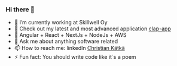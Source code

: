 ### Hi there 👋
- 🔭 I’m currently working at Skillwell Oy
- 🔎 Check out my latest and most advanced application [clap-app](https://github.com/ChristianKatka/clap-app-public)
- 🌱 Angular + React + NextJs + NodeJs + AWS
- 💬 Ask me about anything software related
- 📫 How to reach me: linkedIn [Christian Kätkä](https://www.linkedin.com/in/christian-k%C3%A4tk%C3%A4-2a6a0316a/)
- ⚡ Fun fact: You should write code like it´s a poem
